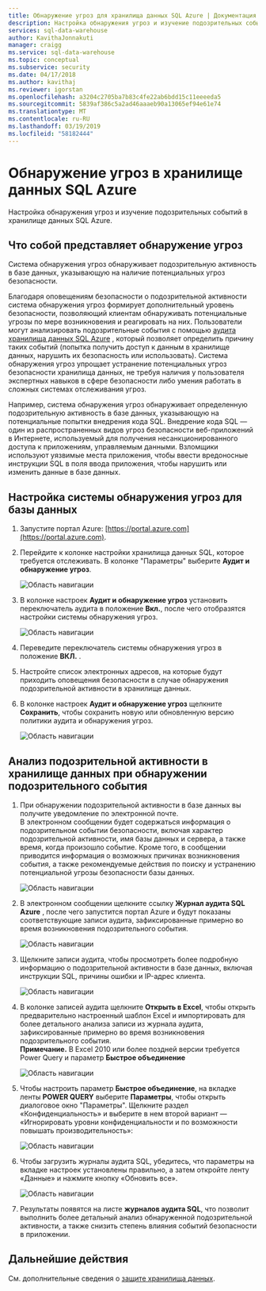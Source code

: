 ```yaml
---
title: Обнаружение угроз для хранилища данных SQL Azure | Документация Майкрософт
description: Настройка обнаружения угроз и изучение подозрительных событий в хранилище данных SQL Azure.
services: sql-data-warehouse
author: KavithaJonnakuti
manager: craigg
ms.service: sql-data-warehouse
ms.topic: conceptual
ms.subservice: security
ms.date: 04/17/2018
ms.author: kavithaj
ms.reviewer: igorstan
ms.openlocfilehash: a3204c2705ba7b83c4fe22ab6bdd15c11eeeeda5
ms.sourcegitcommit: 5839af386c5a2ad46aaaeb90a13065ef94e61e74
ms.translationtype: MT
ms.contentlocale: ru-RU
ms.lasthandoff: 03/19/2019
ms.locfileid: "58182444"
---
```

# <a name="threat-detection-in-azure-sql-data-warehouse"></a>Обнаружение угроз в хранилище данных SQL Azure
Настройка обнаружения угроз и изучение подозрительных событий в хранилище данных SQL Azure.

## <a name="what-is-threat-detection"></a>Что собой представляет обнаружение угроз
Система обнаружения угроз обнаруживает подозрительную активность в базе данных, указывающую на наличие потенциальных угроз безопасности. 

Благодаря оповещениям безопасности о подозрительной активности система обнаружения угроз формирует дополнительный уровень безопасности, позволяющий клиентам обнаруживать потенциальные угрозы по мере возникновения и реагировать на них. Пользователи могут анализировать подозрительные события с помощью [аудита хранилища данных SQL Azure](sql-data-warehouse-auditing-overview.md) , который позволяет определить причину таких событий (попытка получить доступ к данным в хранилище данных, нарушить их безопасность или использовать).
Система обнаружения угроз упрощает устранение потенциальных угроз безопасности хранилища данных, не требуя наличия у пользователя экспертных навыков в сфере безопасности либо умения работать в сложных системах отслеживания угроз.

Например, система обнаружения угроз обнаруживает определенную подозрительную активность в базе данных, указывающую на потенциальные попытки внедрения кода SQL. Внедрение кода SQL — один из распространенных видов угроз безопасности веб-приложений в Интернете, используемый для получения несанкционированного доступа к приложениям, управляемым данными. Взломщики используют уязвимые места приложения, чтобы ввести вредоносные инструкции SQL в поля ввода приложения, чтобы нарушить или изменить данные в базе данных.

## <a name="set-up-threat-detection-for-your-database"></a>Настройка системы обнаружения угроз для базы данных
1. Запустите портал Azure: [https://portal.azure.com](https://portal.azure.com).
2. Перейдите к колонке настройки хранилища данных SQL, которое требуется отслеживать. В колонке "Параметры" выберите **Аудит и обнаружение угроз**.
   
    ![Область навигации](media/sql-data-warehouse-security-threat-detection/1_td_click_on_settings.png)
3. В колонке настроек **Аудит и обнаружение угроз** установить переключатель аудита в положение **Вкл.**, после чего отобразятся настройки системы обнаружения угроз.
   
    ![Область навигации](media/sql-data-warehouse-security-threat-detection/2_td_turn_on_auditing.png)
4. Переведите переключатель системы обнаружения угроз в положение **ВКЛ.** .
5. Настройте список электронных адресов, на которые будут приходить оповещения безопасности в случае обнаружения подозрительной активности в хранилище данных.
6. В колонке настроек **Аудит и обнаружение угроз** щелкните **Сохранить**, чтобы сохранить новую или обновленную версию политики аудита и обнаружения угроз.
   
    ![Область навигации](media/sql-data-warehouse-security-threat-detection/3_td_turn_on_threat_detection.png)

## <a name="explore-anomalous-data-warehouse-activities-upon-detection-of-a-suspicious-event"></a>Анализ подозрительной активности в хранилище данных при обнаружении подозрительного события
1. При обнаружении подозрительной активности в базе данных вы получите уведомление по электронной почте. <br/>
    В электронном сообщении будет содержаться информация о подозрительном событии безопасности, включая характер подозрительной активности, имя базы данных и сервера, а также время, когда произошло событие. Кроме того, в сообщении приводится информация о возможных причинах возникновения события, а также рекомендуемые действия по поиску и устранению потенциальной угрозы безопасности базы данных.<br/>
   
    ![Область навигации](media/sql-data-warehouse-security-threat-detection/4_td_email.png)
2. В электронном сообщении щелкните ссылку **Журнал аудита SQL Azure** , после чего запустится портал Azure и будут показаны соответствующие записи аудита, зафиксированные примерно во время возникновения подозрительного события.
   
    ![Область навигации](media/sql-data-warehouse-security-threat-detection/5_td_audit_records.png)
3. Щелкните записи аудита, чтобы просмотреть более подробную информацию о подозрительной активности в базе данных, включая инструкции SQL, причины ошибки и IP-адрес клиента.
   
    ![Область навигации](media/sql-data-warehouse-security-threat-detection/6_td_audit_record_details.png)
4. В колонке записей аудита щелкните **Открыть в Excel**, чтобы открыть предварительно настроенный шаблон Excel и импортировать для более детального анализа записи из журнала аудита, зафиксированные примерно во время возникновения подозрительного события.<br/>
   **Примечание.** В Excel 2010 или более поздней версии требуется Power Query и параметр **Быстрое объединение**
   
    ![Область навигации](media/sql-data-warehouse-security-threat-detection/7_td_audit_records_open_excel.png)
5. Чтобы настроить параметр **Быстрое объединение**, на вкладке ленты **POWER QUERY** выберите **Параметры**, чтобы открыть диалоговое окно "Параметры". Щелкните раздел «Конфиденциальность» и выберите в нем второй вариант — «Игнорировать уровни конфиденциальности и по возможности повышать производительность»:
   
    ![Область навигации](media/sql-data-warehouse-security-threat-detection/8_td_excel_fast_combine.png)
6. Чтобы загрузить журналы аудита SQL, убедитесь, что параметры на вкладке настроек установлены правильно, а затем откройте ленту «Данные» и нажмите кнопку «Обновить все».
   
    ![Область навигации](media/sql-data-warehouse-security-threat-detection/9_td_excel_parameters.png)
7. Результаты появятся на листе **журналов аудита SQL**, что позволит выполнить более детальный анализ обнаруженной подозрительной активности, а также снизить степень влияния событий безопасности в приложении.

## <a name="next-steps"></a>Дальнейшие действия
См. дополнительные сведения о [защите хранилища данных](sql-data-warehouse-overview-manage-security.md).
